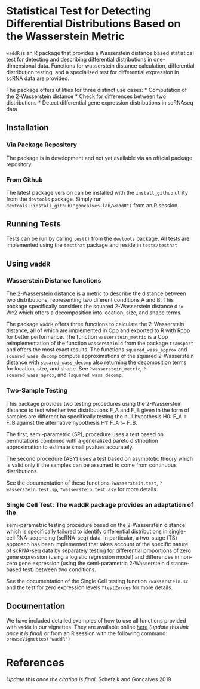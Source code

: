 # Statistical Test for Detecting Differential Distributions Based on the Wasserstein Metric

`waddR` is an R package that provides a Wasserstein distance based statistical
test for detecting and describing differential distributions in one-dimensional
data.
Functions for wasserstein distance calculation, differential distribution
testing, and a specialized test for differential expression in scRNA data are
provided.

The package offers utilities for three distinct use cases:
    * Computation of the 2-Wasserstein distance 
    * Check for differences between two distributions
    * Detect differential gene expression distributions in scRNAseq data

## Installation

### Via Package Repository

The package is in development and not yet available via an official package
repository.

### From Github

The latest package version can be installed with the `install_github` utility from the 
`devtools` package.
Simply run `devtools::install_github("goncalves-lab/waddR")` from an R session.


## Running Tests

Tests can be run by calling `test()` from the `devtools` package.
All tests are implemented using the `testthat` package and reside in `tests/testhat`



## Using `waddR`

### Wasserstein Distance functions

The 2-Wasserstein distance is a metric to describe the distance between two
distributions, representing two diferent conditions A and B. This package
specifically considers the squared 2-Wasserstein distance d := W^2 which
offers a decomposition into location, size, and shape terms.

The package `waddR` offers three functions to calculate the 2-Wasserstein
distance, all of which are implemented in Cpp and exported to R with Rcpp for
better performance.
The function `wasserstein_metric` is a Cpp reimplementation of the
function `wasserstein1d` from the package `transport` and offers the most exact
results.
The functions `squared_wass_approx` and `squared_wass_decomp` compute
approximations of the squared 2-Wasserstein distance with `squared_wass_decomp`
also returning the decomosition terms for location, size, and shape. 
See `?wasserstein_metric`, `?squared_wass_aprox`, and `?squared_wass_decomp`.

### Two-Sample Testing

This package provides two testing procedures using the 2-Wasserstein distance
to test whether two distributions F_A and F_B given in the form of samples are
different ba specifically testing the null hypothesis H0: F_A = F_B against the
alternative hypothesis H1: F_A != F_B.

The first, semi-parametric (SP), procedure uses a test based on permutations
combined with a generalized pareto distribution approximation to estimate small
pvalues accurately.

The second procedure (ASY) uses a test based on asymptotic theory which is
valid only if the samples can be assumed to come from continuous
distributions.

See the documentation of these functions `?wasserstein.test`,
`?wasserstein.test.sp`, `?wasserstein.test.asy` for more details.

### Single Cell Test: The waddR package provides an adaptation of the

semi-parametric testing procedure based on the 2-Wasserstein distance
which is specifically tailored to identify differential distributions in
single-cell RNA-seqencing (scRNA-seq) data. In particular, a two-stage
(TS) approach has been implemented that takes account of the specific
nature of scRNA-seq data by separately testing for differential
proportions of zero gene expression (using a logistic regression model)
and differences in non-zero gene expression (using the semi-parametric
2-Wasserstein distance-based test) between two conditions.

See the documentation of the Single Cell testing function `?wasserstein.sc`
and the test for zero expression levels `?testZeroes` for more details.

## Documentation

We have included detailed examples of how to use all functions provided with
`waddR` in our vignettes.
They are available online [here](https://github.com/goncalves-lab/waddR) 
*(update this link once it is final)* or from an R session with the
following command: 
`browseVignettes("waddR")`

# References

*Update this once the citation is final*: Schefzik and Goncalves 2019


